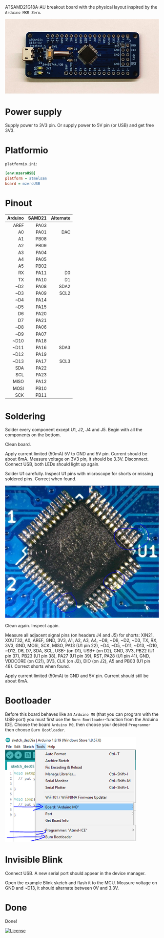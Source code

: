 ATSAMD21G18A-AU breakout board with the physical layout inspired by the `Arduino MKR Zero`.

![](SAMD21%20breakout.jpg)

# Power supply

Supply power to 3V3 pin. Or supply power to 5V pin (or USB) and get free 3V3.

# Platformio

`platformio.ini`:
```ini
[env:mzeroUSB]
platform = atmelsam
board = mzeroUSB
```

# Pinout

| Arduino   | SAMD21    | Alternate |
| --:       | --:       | --:       |
| AREF      | PA03      |
| A0        | PA01      | DAC
| A1        | PB08      |
| A2        | PB09      |
| A3        | PA04      |
| A4        | PA05      |
| A5        | PB02      |
| RX        | PA11      | D0
| TX        | PA10      | D1
| ~D2       | PA08      | SDA2
| ~D3       | PA09      | SCL2
| ~D4       | PA14      |
| ~D5       | PA15      |
| D6        | PA20      |
| D7        | PA21      |
| ~D8       | PA06      |
| ~D9       | PA07      |
| ~D10      | PA18      |
| ~D11      | PA16      | SDA3
| ~D12      | PA19      |
| ~D13      | PA17      | SCL3
| SDA       | PA22      |
| SCL       | PA23      |
| MISO      | PA12      |
| MOSI      | PB10      |
| SCK       | PB11      |

# Soldering

Solder every component except U1, J2, J4 and J5. Begin with all the components on the bottom.

Clean board.

Apply current limited (50mA) 5V to GND and 5V pin. Current should be about 6mA. Measure voltage on 3V3 pin, it should be 3.3V. Disconnect. Connect USB, both LEDs should light up again.

Solder U1 carefully. Inspect U1 pins with microscope for shorts or missing soldered pins. Correct when found.

![This SAMD21 needs some work](soldered%20samd21%20with%20problems.jpg)

Clean again. Inspect again.

Measure all adjacent signal pins (on headers J4 and J5) for shorts: XIN21, XOUT32, A0, AREF, GND, 3V3, A1, A2, A3, A4, ~D8, ~D9, ~D2, ~D3, TX, RX, 3V3, GND, MOSI, SCK, MISO, PA13 (U1 pin 22), ~D4, ~D5, ~D11, ~D13, ~D10, ~D12, D6, D7, SDA, SCL, USB- (on D1), USB+ (on D2), GND, 3V3, PB22 (U1 pin 37), PB23 (U1 pin 38), PA27 (U1 pin 39), RST, PA28 (U1 pin 41), GND, VDDCORE (on C21), 3V3, CLK (on J2), DIO (on J2), A5 and PB03 (U1 pin 48). Correct shorts when found.

Apply current limited (50mA) to GND and 5V pin. Current should still be about 6mA.

# Bootloader

Before this board behaves like an `Arduino M0` (that you can program with the USB-port) you must first use the `Burn Bootloader`-function from the Arduino IDE. Choose the board `Arduino M0`, then choose your desired `Programmer` then choose `Burn Bootloader`.

![](arduino-burn-bootloader.png)

# Invisible Blink

Connect USB. A new serial port should appear in the device manager.

Open the example Blink sketch and flash it to the MCU. Measure voltage on GND and ~D13, it should alternate between 0V and 3.3V.

# Done

Done!

[![License](https://img.shields.io/badge/License-Apache%202.0-blue.svg)](https://opensource.org/licenses/Apache-2.0)